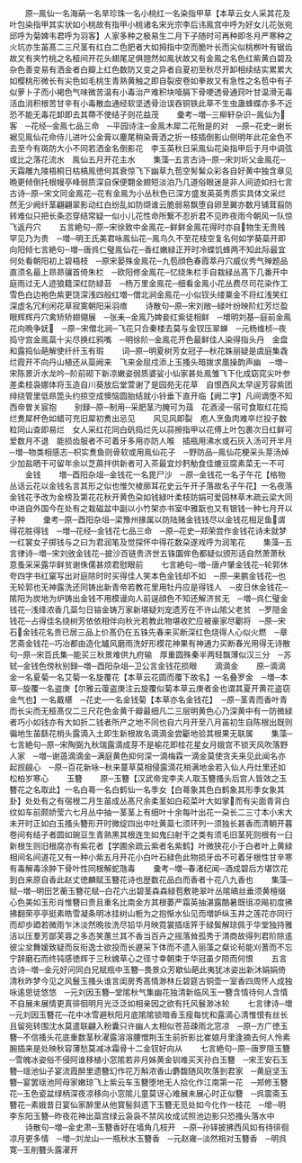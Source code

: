 <!-- { "loadSidebar": true } -->
　　原─鳯仙一名海蒳一名旱珍珠一名小桃红一名染指甲草【本草云女人采其花及叶包染指甲其实状如小桃故有指甲小桃诸名宋光宗李后讳鳯宫中呼为好女儿花张宛邱呼为菊婢韦君呼为羽客】人家多种之极易生二月下子随时可再种即冬月严寒种之火坑亦生苖髙二三尺茎有红白二色肥者大如拇指中空而脆叶长而尖似桃栁叶有锯齿故又有夹竹桃之名桠间开花头翅尾足俱翘然如鳯状故又有金鳯之名色红紫黄白碧及杂色善变易有洒金者白瓣上红色数防又变之异者自夏初至秋尽开卸相续结实累累大如樱桃形微长有尖色如毛桃生青熟黄触之即自裂皮卷如拳故又有急性之名苞中有子似萝卜子而小褐色气味微苦温有小毒治产难积块噎膈下骨哽透骨通窍叶甘温滑无毒活血消积根苦甘辛有小毒散血通经软坚透骨治误吞铜铁此草不生虫蛊蜂蝶亦多不近恐不能无毒花卸即去其蔕不使结子则花益茂
　　彚考─増─三柳轩杂识─鳯仙为客　─花经─金鳯七品三命　─平园诗注─金鳯木犀二花殆是的对　─原─花史─谢长裾见鳯仙花命侍儿进叶公金膏以麈尾稍染膏洒之折一枝插倒影山侧明年此花金色不去至今有斑防大小不同若洒金名倒影花　李玉英秋日采鳯仙花染指甲后于月中调弦或比之落花流水　鳯仙五月开花主水
　　集藻─五言古诗─原─宋刘圻父金鳯花─天霜雕九陵梧桐日枯槁鳯徳何其衰惊飞下幽草九苞空髣髴众彩各自好黄中独含章见晩更倾倒托根幔亭峰弱质深自保便翾金翅短淡泊乃几道俗眼迷是非人间迹如扫七言古诗─原─宋文同金鳯花─花有金鳯为小丛秋色已深方盛发英英秀质实具体文采烂然无少阙纤茎翩翩翠影动红白纷乱如防缬谁云脆弱易飘堕自卵至翼亦数月铺茸翦防转难似只把长条恣穿结常疑一似小儿花性命所繋不忍折君不见昨夜雨今朝风一队惊飞返丹穴
　　五言絶句─原─宋徐致中金鳯花─鲜鲜金鳯花得时亦自物生无贵贱罕见乃为贵　─増─明王氏美君咏鳯仙花─鳯鸟久不至花枝空复名何如学葵蘂开即向阳倾七言絶句─増─唐呉仁璧鳯仙花─香红嫩緑正开时冷蝶饥蜂两不知此际最宜何处看朝阳初上碧梧枝　─原宋晏殊金鳯花─九苞顔色春霞萃丹穴威仪秀气殚题品直须名最上昻昻骧首倚朱栏　─欧阳修金鳯花─忆绕朱栏手自栽緑丛髙下几番开中庭雨过无人迹狼籍深红防緑苔　─杨万里金鳯花─细看金鳯小花丛费尽司花染作工雪色白边袍色紫更饶深浅四般红増─僧北涧金鳯花─小似钗头缕粟金不将红浅笑红深虚名冗利闲花草寂寞朝阳采羽瘖
　　诗散句─原─宋刘敞─緑叶纷映阶红芳烂盈眼辉辉丹穴禽矫矫翅翎展　─张耒─金鳯乃婢妾红紫徒相鲜　─増明刘基─庭前金鳯花向晩争妩　─原─宋僧北涧─飞花只合秦楼去莫与金钗压翠蝉　─元杨维桢─夜捣守宫金鳯蘂十尖尽换红鸦嘴　─明徐阶─金鳯花开色最鲜佳人染得指头丹　金盘和露捣仙葩解使纤纤玉有瑕
　　词─原─明夏树芳女冠子─秋花姝丽疑是虞庭集毳烂霞开不向丹山植还从蘂阙来　飞来金屈戍添上玉搔头暗拨求凰操韵声幽　─増─宋陈景沂水龙吟─阶前砌下新凉嫩姿弱质婆娑小仙家甚处鳯雏飞下化成窈窕尖叶参差柔枝袅娜体将玉造自川葵放后堂萱谢了是园苑无花草　自恨西风太早逞芳容紫团绯绕管里低昻箆头约掠空成懊恼圆胎结就小铃垂下直开临【阙二字】凡间谪堕不知西帝曽关宸抱
　　别録─原─制用─采肥茎汋腌可为葅　花酒浸一宿可食取红花捣烂煑犀杯色如蜡可充旧犀初煑出忌见
　　风见风即裂　庖人烹鱼肉难卒烂投子数粒同山查即易烂　女人采红花同白矾捣烂先以蒜擦指甲以花傅上叶包裹次日红鲜可爱数月不退　能损齿服者不可着牙多用亦防人喉　插瓶用沸水或石灰入汤可开半月　─増─物类相感志─枳实煑鱼则骨软或用鳯仙花子　─野防品─鳯仙花梗采头芽汤焯少加盐晒干可留年余以芝蔴拌供新者可入茶最宜炒麫觔食佳熝豆腐素菜无一不可
　　金钱
　　増─酉阳杂俎─金钱花一名毘尸沙　─原─金钱花一名子午花【格物丛话云花以金钱名言其形之似也惟欠棱廓耳花史云午开子落故名子午花】一名夜落金钱花予改为金榜及第花花秋开黄色朶如钱緑叶柔枝防娟可爱园林草木疏云梁大同中进自外国今在处有之栽磁盆中副以小竹架亦书室中雅翫也又有银钱一种七月开以子种
　　彚考─原─酉阳杂俎─梁豫州掾属以防陆赌金钱钱尽以金钱花相足鱼谓得花胜得钱　─増─花经─金钱花七品三命　─原─花史─郑荣尝作金钱花诗未就梦一红裳女子掷钱与之曰为君润笔及觉探怀中得花数朶遂戏呼为润笔花
　　集藻─五言律诗─増─宋刘攽金钱花─披沙百链贵济世五铢圜侔色都疑似颁形适自然萧萧秋意蚤采采露华鲜贫谢侏儒甚烦君慰眼前
　　七言絶句─増─唐卢肇金钱花─轮郭休夸四字书红窠写出对庭除时时买得佳人笑本色金钱却不如　─原─来鹏金钱花─也无轮郭也无神露洗还同铸出新青帝若教花里用牡丹应是得钱人　─皮日休金钱花─隂阳为炭地为炉铸出金钱不用模谩向人前逞顔色不知还解济贫无　─増─呉仁璧金钱花─浅绛浓香几蘂匀日镕金铸万家新堪疑刘宠遗芳在不许山隂父老贫　─罗隠金钱花─占得佳名绕树芳依依相伴向秋光若教此物堪收贮应被豪家尽劚将　─原─宋石金钱花名贵已居三品上价髙仍在五铢先春来买断深红色烧得人心似火燃　─章艺斋金钱花─巧冶都由造化罏风磨雨洗好形模花神果有神通力买断春光用得无诗散句─原─宋百氏集─能买三秋景难供九府输　厚重圆殊秦半两轻飘薄似汉三分　─苏轼─金钱色傍秋别録─増─酉阳杂俎─卫公言金钱花损眼
　　滴滴金
　　原─滴滴金一名夏菊一名艾菊一名旋覆花【本草云花圆而覆下故名】一名叠罗金　─増─本草─旋覆一名盗庚【尔雅云蕧盗庚注云旋覆似菊本草云庚者金也谓其夏开黄花盗窃金气也】一名戴椹　─花史─一名金钱菊【本草亦名金钱花】　─原─茎青而香叶青而长尖而无桠髙仅二三尺花色金黄千瓣最细凡二三层明黄色心乃深黄中有一防微緑者巧小如钱亦有大如折二钱者所产之地不同也自六月开至八月苖初生自陈根出既则徧地生苖繇花梢头露滴入土即生新根故名滴滴金尝斸地验其根果无联属
　　集藻─七言絶句─原─宋陶弼九秋瑞露滴成芽不是榆花即桂花星女月娥宫不锁天风吹落野人家　─増─谢薖滴滴金─满庭黄色抑何深一滴梅霖一滴金莫使贪夫来见此闻名亦起觊觎心　─原─百花新咏─秋来蔓草莫相侵露滴花梢满地金若入仙人丹灶里还如松柏岁寒心
　　玉簪
　　原─玉簪【汉武帝宠李夫人取玉簪搔头后宫人皆效之玉簪花之名取此】一名白蕚一名白鹤仙一名季女【白蕚象其色白鹤象其形季女象其卦】处处有之有宿根二月生苖成丛髙尺余柔茎如白菘菜叶大如掌而有尖面青背白纹如车前颇娇莹六七月丛中抽一茎茎上有细叶十余每叶出花一朶长二三寸本小末大未开时正如白玉搔头簪形开时微绽四出中吐黄蘂七须环列一须独长甚香而清朝开暮卷间有结子者圆如豌豆生青熟黑其根连生如鬼臼射干之类有须毛旧茎死则根有一臼新根生则旧根腐亦有紫花者【学圃余疏云紫者名紫鹤】叶微狭花小于白者叶上黄緑相间名间道花又有一种小紫五月开花小白叶石緑色此物损牙齿不可着牙根性甘辛寒有毒解毒涂肿下骨叶性同根解蛇虺毒
　　彚考─増─春渚纪闻─酒成碧后方堪饮花到白来原自香此赵丈徳麟赋玉簪花诗也歴数花品白而香者十花八九香也
　　集藻─赋─増─明田艺蘅玉簪花赋─白花六出碧茎森森緑苞敷艳翠叶丛隂皜丝垂须黄檀缀心色美如玉形肖惟簪曰贵且重名比南金方其根萎严霜英抽湛露酷暑既徂凉飚初度拂拂翻荣亭亭挺素皓雪凝条明冰挂树山栀为之抱惭水仙见而増妒纵玉井之莲花亦同行而却歩廼若微雨乍沐淡然晩妆洗尽铅华月映霓裳插瑶笄于緑鬓解琼佩于华堂独持雅洁以压羣芳鄙芙蓉之多态笑蕙兰其不香当百卉之摇落耸孤秀于清商故得列君阶除逺彼尘坌舞媛致疑而反衔逸士欲投而长遯采下体而不遗入丽藻之粲论茍能刈蓍而不忘宁辞磨石而终钝感徳辉于三秋媿草心之径寸幸朝束于华冠虽夕陨而何恨
　　五言古诗─増─金元好问同白兄赋瓶中玉簪─畏景众芳歇仙葩此夷犹冰姿出新沐娟娟倚清秋昨梦今见之风鬟玉搔头谁言闺房秀髙情渺林丘碧筵古铜壶一室香四周怀人成独咏逺思徒悠悠　─元刘因玉簪─堂隂秋气集幽花独清新临风玉一簪含情待何人含情不自展未展情更真徘徊明月光泛泛如相亲因之欲有托风鬟渺冰轮
　　七言律诗─増─元刘因玉簪花─花中冰雪避秋阳月底隂隂锁暗香玉瘦每忧和露滴心清惟恨有丝长且留宛转围沈水莫遣联翩入粉囊只许幽人太相似苍苔疎雨北窓凉　─原─方广徳玉簪─不信搔头花底重数茎秋濯露溶溶腰憎荆玉生前折影比崔娘月里逢摘去何人怜素腕插来是处映秋容薄愁莫减冰霜骨十二金钗好向从
　　七言絶句─原─唐罗隠玉簪─雪魄冰姿俗不侵阿谁移植小窓隂若非月姊黄金钏难买天孙白玉簪　─宋王安石玉簪─瑶池仙子宴流霞醉里遗簪幻作花万斛浓香山麝馥随风吹落到君家　─黄庭坚玉簪─宴罢瑶池阿母家嫩琼飞上紫云车玉簪堕地无人拾化作江南第一花　─郑修玉簪花─玉色瓷盆绿柄深夜凉移向小窓隂儿童莫讶心难展未展心时正似簪　─呉震斋玉簪花─素娥昔日宴仙家醉里从他寳髻斜遗下玉簪无觅处如今化作一枝花　─增─明李东阳玉簪─昨夜花神出蘂宫绿云袅袅不禁风妆成试照池边影只恐搔头落水中
　　诗散句─増─金史肃─玉簪香好在墙角几枝开　─原─孙铎披拂西风如有待徘徊凉月更多情　─増─刘龙山─一瓶秋水玉簪香　─元赵雍─淡然相对玉簪香　─明呉寛─玉削簪头露濯开
